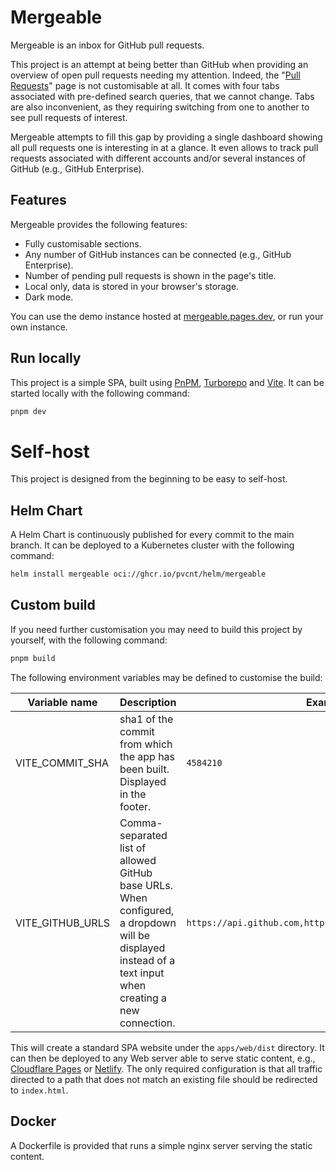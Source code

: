 # Mergeable

Mergeable is an inbox for GitHub pull requests.

This project is an attempt at being better than GitHub when providing an overview of open pull requests needing my attention.
Indeed, the "[Pull Requests](https://github.com/pulls)" page is not customisable at all.
It comes with four tabs associated with pre-defined search queries, that we cannot change.
Tabs are also inconvenient, as they requiring switching from one to another to see pull requests of interest.

Mergeable attempts to fill this gap by providing a single dashboard showing all pull requests one is interesting in at a glance.
It even allows to track pull requests associated with different accounts and/or several instances of GitHub (e.g., GitHub Enterprise).

## Features

Mergeable provides the following features:
* Fully customisable sections.
* Any number of GitHub instances can be connected (e.g., GitHub Enterprise).
* Number of pending pull requests is shown in the page's title.
* Local only, data is stored in your browser's storage.
* Dark mode.

You can use the demo instance hosted at [mergeable.pages.dev](https://mergeable.pages.dev/), or run your own instance.

## Run locally

This project is a simple SPA, built using [PnPM](https://pnpm.io), [Turborepo](https://turbo.build/repo) and [Vite](https://vitejs.dev/).
It can be started locally with the following command:

```bash
pnpm dev
```

# Self-host

This project is designed from the beginning to be easy to self-host.

## Helm Chart

A Helm Chart is continuously published for every commit to the main branch.
It can be deployed to a Kubernetes cluster with the following command:

```bash
helm install mergeable oci://ghcr.io/pvcnt/helm/mergeable
```

## Custom build

If you need further customisation you may need to build this project by yourself, with the following command:

```bash
pnpm build
```

The following environment variables may be defined to customise the build:

| Variable name | Description | Example |
|---------------|-------------|---------|
| VITE_COMMIT_SHA | sha1 of the commit from which the app has been built. Displayed in the footer. | `4584210` |
| VITE_GITHUB_URLS | Comma-separated list of allowed GitHub base URLs. When configured, a dropdown will be displayed instead of a text input when creating a new connection. | `https://api.github.com,https://git.mycompany.com/api/v3` |

This will create a standard SPA website under the `apps/web/dist` directory.
It can then be deployed to any Web server able to serve static content, e.g., [Cloudflare Pages](https://developers.cloudflare.com/pages/framework-guides/deploy-a-vite3-project/) or [Netlify](https://docs.netlify.com/integrations/frameworks/vite/).
The only required configuration is that all traffic directed to a path that does not match an existing file should be redirected to `index.html`.

## Docker

A Dockerfile is provided that runs a simple nginx server serving the static content.